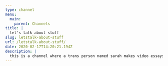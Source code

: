 ```yaml
---
type: channel
menu:
  main:
    parent: Channels
title: |
  let's talk about stuff
slug: letstalk-about-stuff
url: /letstalk-about-stuff/
date: 2020-02-17T14:20:21.194Z
description: |
  this is a channel where a trans person named sarah makes video essays about stuff. sometimes that stuff includes movies, video games, or other flavors of media.
---
```

